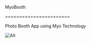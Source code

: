MyoBooth

=======================

Photo Booth App using Myo Technology

![Alt](https://d1yjwyup50ou7g.cloudfront.net/static/9c8e3ab/img/fb_myo.jpg)
